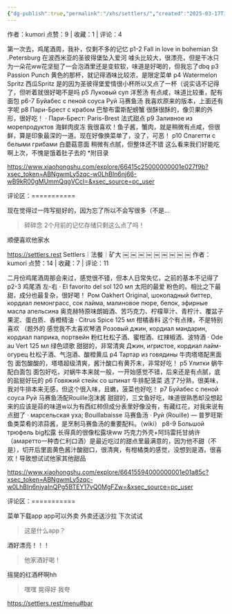 ```yaml
---
{"dg-publish":true,"permalink":"/xhs/settlers/","created":"2025-03-17T18:26:48.531+08:00","updated":"2025-03-17T20:47:22.841+08:00"}
---
```


作者：kumori
点赞：9   |   收藏：1   |   评论：4

第一次去，鸡尾酒周，我补，仅剩不多的记忆
p1-2 Fall in love in bohemian St .Petersburg 在波西米亚的圣彼得堡坠入爱河 噱头比较大，很漂亮，但是干冰只为一朵花ww花坚挺了一会泡酒里还是变软软，味道是好喝的，但我忘了dbq
p3 Passion Punch 黄色的那杯，就记得酒味比较浓，是限定菜单
p4 Watermelon Spritz 西瓜Spritz 是的因为圣彼得堡爱情很小杯所以又点了一杯（说实话不记得了，但听着就很好喝不是吗
p5 Луковый суп 洋葱汤 有点咸，味道比较重，配有面包
p6-7 Буйабес с пеной соуса Руй 马赛鱼汤 我喜欢原来的版本，上面还有字呢
p8 Пари-Брест с крабом 巴黎布雷斯配螃蟹 很酥很酥的，像贝果的外形，很好吃！
· Пари-Брест: Paris-Brest 法式甜点
p9 Заливное из морепродуктов 海鲜肉皮冻 我很喜欢！鱼子酱，蟹肉，就是稍微有点咸，但很鲜，算是印象最深的一道。现在好像换菜单了，没了，可恶！
p10 Спагетти с белыми грибами 白蘑菇意面 稍微有点腻，但整体还不错
这么看来我们好能吃啊上次，不愧是饿着肚子去的
*附目录

https://www.xiaohongshu.com/explore/66415c25000000001e027f9b?xsec_token=ABNgwmLy5zqc-w0LhBIn6nj66-wB9kR00gMUmmQqgVCcI=&xsec_source=pc_user

评论区：===========

现在觉得过一阵写挺好的，因为忘了所以不会写很多（不是…

> 碎碎念 2个月前的记忆存储只剩这么点了吗！

顺便喜欢他家水

https://settlers.rest
Settlers｜法餐｜矿大
￼
￼
￼
￼
￼
￼
￼
￼
￼
作者：kumori
点赞：14   |   收藏：7   |   评论：11

二月份鸡尾酒周那会来过，感觉很不错，但本人日常失忆，之前的基本不记得了
p2-3 鸡尾酒 左-右
· El favorito del sol 120 мл 太阳的最爱 粉色的。相比之下最甜，成分也最复杂，很好喝！
Ром Oakhert Original, шоколадный биттер, кордиал лемонграсс, сок лайма, малиновое пюре, белок, эфирные масла апельсина 奥克赫特原味朗姆酒、苦巧克力、柠檬草汁、青柠汁、覆盆子果泥、蛋白质、香橙精油
· Citrus Spice 125 мл 柑橘香料 这个有点辣，不是特别喜欢 （题外的 感觉我不太喜欢琴酒
Розовый джин, кордиал мандарин, кордиал паприка, портвейн 粉红杜松子酒、蜜柑酒、红辣椒酒、波特酒
· Ode au Vert 125 мл 绿色颂歌 甜甜的，非常清爽
Джин, игристое, кордиал лайм-огурец 杜松子酒、气泡酒、酸橙黄瓜
p4 Тартар из говядины 牛肉塔塔配黑面包 面包酸酸的，塔塔超级清爽，酱汁酸口有黄芥末，非常好吃！
p5 Улитки 蜗牛配白面包 面包好吃，对蜗牛本来就一般，一开始感觉不错，后来还是有点腻，底的盐挺好玩的
p6 Говяжий стейк со шпинат 牛排配菠菜 选了7分熟，很美味，我对牛排本来无感，但这个很入味，且嫩，菠菜也好吃！
p7 Буйабес с пеной соуса Руй 马赛鱼汤配Rouille泡沫酱 甜甜的，三文鱼好吃，味道很熟悉却没想起来的应该是蒜的味道w以为有西红柿但成分表里好像没有，有藏红花，对我来说有点甜了
· марсельская уха; Bouillabaisse 马赛鱼汤
· Руй (Rouille) — 普罗旺斯鱼类菜肴的浓蒜酱，是烹制马赛鱼汤的重要配料。（wiki）
p8-9 Большой трюфель big松露 长得真的很像松露块ww 巧克力外壳+阿玛雷托甘纳许（амаретто一种杏仁利口酒）是最近吃过的甜点里最满意的，因为他不甜（不是），切开后里面黄色酱汁酸甜口，很清爽，有柑橘类的感觉，没想到是酒，很喜欢！导致想试试他家其他甜品

https://www.xiaohongshu.com/explore/66415594000000001e01a85c?xsec_token=ABNgwmLy5zqc-w0LhBIn6njyaInQPg5BTEY17vQ0MgFZw=&xsec_source=pc_user

评论区：===========

菜单下载app app可以外卖 外卖还送沙拉 下次试试

> 这是什么app？

酒好漂亮！！！

> 他家酒好喝！

摇晃的红酒杯啊hh

> 嘿嘿 晃得好 我夸

https://settlers.rest/menu#bar